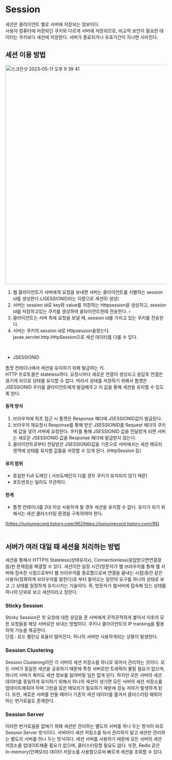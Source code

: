# Session
세션은 클라이언트 별로 서버에 저장되는 정보이다. <br>
사용자 컴퓨터에 저장되던 쿠키와 다르게 서버에 저장되므로, 비교적 보안이 필요한 데이터는 쿠키보다 세션에 저장한다.
서버가 종료되거나 유효기간이 지나면 사라진다.

## 세션 이용 방법
<img width="684" alt="스크린샷 2023-05-11 오후 9 39 41" src="https://github.com/minwestgit/Tech-Interview-Study/assets/70561950/5642c200-c371-4c71-b9d2-421dfea31c3a">

1. 웹 클라이언트가 서버에게 요청을 보내면 서버는 클라이언트를 식별하는 session id를 생성한다.(JSESSIONID라는 이름으로 세션ID 생성)
2. 서버는 session id로 key와 value를 저장하는 Httpsession을 생성하고, session id를 저장하고있는 쿠키를 생성하여 클라이언트한테 전송한다. ›
3. 클라이언트는 서버 측에 요청을 보낼 때, session id를 가지고 있는 쿠키를 전송한다.
4. 서버는 쿠키의 session id로 Httpsession을찾는다.<br>
javax.servlet.http.HttpSession으로 세션 데이터를 다룰 수 있다.
<br>

- JSESSIONID

톰캣 컨테이너에서 세션을 유지하기 위해 발급하는 키.<br>
HTTP 프로토콜은 stateless하다. 요청시마다 새로운 연결이 생성되고 응답후 연결은 끊기게 되므로 상태를 유지할 수 없다. 따라서 상태를 저장하기 위해서 톰캣은 JSESSIONID 쿠키를 클라이언트에게 발급해주고 이 값을 통해 세션을 유지할 수 있도록 한다.<br>

#### 동작 방식
1. 브라우저에 최초 접근 시 톰캣은 Response 헤더에 JSESSIONID값이 발급된다.
2. 브라우저 재요청시 Response를 통해 받은 JSESSIONID를 Request 헤더의 쿠키에 값을 넣어 서버에 요청한다. 쿠키를 통해 JSESSIONID 값을 전달받게 되면 서버는 새로운 JSESSIONID 값을 Response 헤더에 발급받지 않는다.
3. 클라이언트로부터 전달받은 JSESSIONID값을 기준으로 서버에서는 세션 메모리 영역에 상태를 유지할 값들을 저장할 수 있게 된다. (HttpSession 등)

#### 유지 범위
- 동일한 Full 도메인 ( 서브도메인이 다를 경우 쿠키가 유지되지 않기 때문)
- 포트번호는 달라도 무관하다.

#### 한계
- 톰캣 컨테이너를 2대 이상 사용하게 될 경우 세션을 유지할 수 없다. 유지가 되기 위해서는 세션 클러스터링 환경을 구축하여야 한다.

[https://junjunrecord.tistory.com/95](https://junjunrecord.tistory.com/95) <br>
<br>


## 서버가 여러 대일 때 세션을 처리하는 방법

세션을 통해서 HTTP의 Stateless(상태유지x), Connectionless(응답받으면연결끊음)한 문제점을 해결할 수 있다. 
세션이란 일정 시간(방문자가 웹 브라우저를 통해 웹 서버에 접속한 시점으로부터 웹 브라우저를 종료함으로써 연결을 끝내는 시점)동안 같은 사용자(정확하게 브라우저를 말한다)로 부터 들어오는 일련의 요구를 하나의 상태로 보고 그 상태를 일정하게 유지시키는 기술이다.
즉, 방문자가 웹서버에 접속해 있는 상태를 하나의 단위로 보고 세션이라고 칭한다.

### Sticky Session
Sticky Session은 첫 요청에 대한 응답을 준 서버에게 끈적끈적하게 붙어서 이후의 모든 요청들을 해당 서버로만 보내는 방법이다. 쿠키나 클라이언트의 IP tracking을 활용하여 기능을 제공한다.<br>
단점 : 로드 밸런싱 효율이 떨어진다. 하나의 서버만 사용하게되는 상황이 발생한다.

### Session Clustering
Session Clustering이란 각 서버의 세션 저장소를 하나로 묶어서 관리하는 것이다.
모든 서버가 동일한 세션을 공유하기 때문에 특정 서버로만 트래픽이 몰릴 필요가 없으며, 하나의 서버가 죽어도 세션 정보를 잃어버릴 일은 없게 된다. 하지만 모든 서버의 세션 데이터를 동일하게 유지하기 위해서 하나의 세션이 생기면 모든 서버의 세션 저장소를 업데이트해줘야 하며 그만큼 많은 메모리가 필요하기 때문에 성능 저하가 발생하게 된다. 또한, 새로운 서버를 만들 때마다 기존의 세션 데이터를 옮겨서 클러스터링 해줘야 하는 번거로움도 존재한다.

### Session Server
이러한 번거로움을 없애기 위해 세션만 관리하는 별도의 서버를 하나 두는 방식이 바로 Session Server 방식이다.
서버마다 세션 저장소를 둬서 관리하지 말고 세션만 관리하는 별도의 서버를 하나 두는 방식이다.
세션 서버를 사용하기 때문에 모든 서버의 세션 저장소를 업데이트해줄 필요가 없으며, 클러스터링할 필요도 없다. 또한, Redis 같은 In-memory(인메모리) 데이터 저장소를 사용함으로써 빠르게 세션을 조회할 수 있다.
